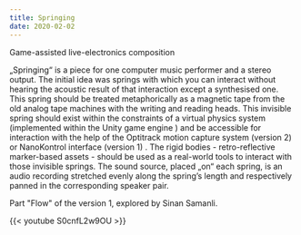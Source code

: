 ```yaml
---
title: Springing
date: 2020-02-02
---
```

Game-assisted live-electronics composition

„Springing“ is a piece for one computer music performer and a stereo output.
The initial idea was springs with which you can interact without hearing the acoustic result of that interaction except a synthesised one.
This spring should be treated metaphorically as a magnetic tape from the old analog tape machines with the writing and reading heads. This invisible spring should exist within the constraints of a virtual physics system (implemented within the Unity game engine ) and be accessible for interaction with the help of the Optitrack motion capture system (version 2) or NanoKontrol interface (version 1) . The rigid bodies - retro-reflective marker-based assets - should be used as a real-world tools to interact with those invisible springs.
The sound source, placed „on“ each spring, is an audio recording stretched evenly along the spring’s length and respectively panned in the corresponding speaker pair.

Part "Flow" of the version 1, explored by Sinan Samanli.

{{< youtube S0cnfL2w9OU >}}